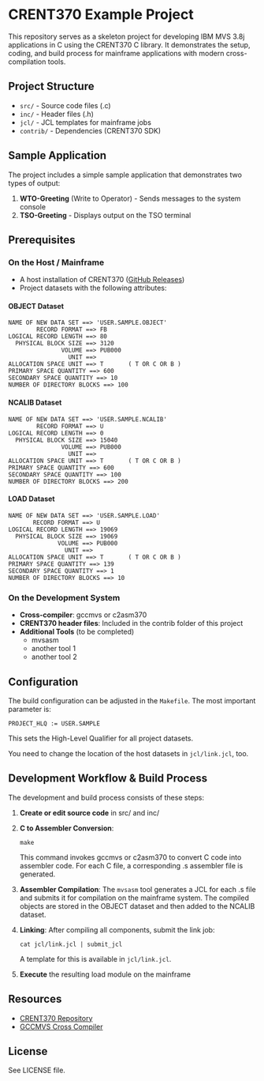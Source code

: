 # CRENT370 Example Project

This repository serves as a skeleton project for developing IBM MVS 3.8j applications in C using the CRENT370 C library. It demonstrates the setup, coding, and build process for mainframe applications with modern cross-compilation tools.

## Project Structure

- `src/` - Source code files (.c)
- `inc/` - Header files (.h)
- `jcl/` - JCL templates for mainframe jobs
- `contrib/` - Dependencies (CRENT370 SDK)

## Sample Application

The project includes a simple sample application that demonstrates two types of output:

1. **WTO-Greeting** (Write to Operator) - Sends messages to the system console
2. **TSO-Greeting** - Displays output on the TSO terminal

## Prerequisites

### On the Host / Mainframe
- A host installation of CRENT370 ([GitHub Releases](https://github.com/mvslovers/crent370/releases))
- Project datasets with the following attributes:

#### OBJECT Dataset
```
NAME OF NEW DATA SET ==> 'USER.SAMPLE.OBJECT'         
        RECORD FORMAT ==> FB                              
LOGICAL RECORD LENGTH ==> 80                              
  PHYSICAL BLOCK SIZE ==> 3120                            
               VOLUME ==> PUB000                          
                 UNIT ==>                                 
ALLOCATION SPACE UNIT ==> T       ( T OR C OR B )         
PRIMARY SPACE QUANTITY ==> 600                             
SECONDARY SPACE QUANTITY ==> 10                              
NUMBER OF DIRECTORY BLOCKS ==> 100 
```

#### NCALIB Dataset
```
NAME OF NEW DATA SET ==> 'USER.SAMPLE.NCALIB'             
        RECORD FORMAT ==> U                                   
LOGICAL RECORD LENGTH ==> 0                                   
  PHYSICAL BLOCK SIZE ==> 15040                               
               VOLUME ==> PUB000                              
                 UNIT ==>                                     
ALLOCATION SPACE UNIT ==> T       ( T OR C OR B )             
PRIMARY SPACE QUANTITY ==> 600                                 
SECONDARY SPACE QUANTITY ==> 100                                 
NUMBER OF DIRECTORY BLOCKS ==> 200
```

#### LOAD Dataset
```
NAME OF NEW DATA SET ==> 'USER.SAMPLE.LOAD'          
       RECORD FORMAT ==> U                              
LOGICAL RECORD LENGTH ==> 19069                          
  PHYSICAL BLOCK SIZE ==> 19069                          
              VOLUME ==> PUB000                         
                UNIT ==>                                
ALLOCATION SPACE UNIT ==> T       ( T OR C OR B )        
PRIMARY SPACE QUANTITY ==> 139                            
SECONDARY SPACE QUANTITY ==> 1                              
NUMBER OF DIRECTORY BLOCKS ==> 10
```

### On the Development System
- **Cross-compiler**: gccmvs or c2asm370
- **CRENT370 header files**: Included in the contrib folder of this project
- **Additional Tools** (to be completed)
  - mvsasm
  - another tool 1
  - another tool 2

## Configuration

The build configuration can be adjusted in the `Makefile`. The most important parameter is:

```
PROJECT_HLQ := USER.SAMPLE
```

This sets the High-Level Qualifier for all project datasets.

You need to change the location of the host datasets in `jcl/link.jcl`, too.

## Development Workflow & Build Process

The development and build process consists of these steps:

1. **Create or edit source code** in src/ and inc/

2. **C to Assembler Conversion**:
   ```
   make
   ```
   This command invokes gccmvs or c2asm370 to convert C code into assembler code. For each C file, a corresponding .s assembler file is generated.

3. **Assembler Compilation**:
   The `mvsasm` tool generates a JCL for each .s file and submits it for compilation on the mainframe system. The compiled objects are stored in the OBJECT dataset and then added to the NCALIB dataset.

4. **Linking**:
   After compiling all components, submit the link job:
   ```
   cat jcl/link.jcl | submit_jcl
   ```
   A template for this is available in `jcl/link.jcl`.

5. **Execute** the resulting load module on the mainframe

## Resources

- [CRENT370 Repository](https://github.com/mvslovers/crent370)
- [GCCMVS Cross Compiler](http://gccmvs.sourceforge.net/)

## License

See LICENSE file.
